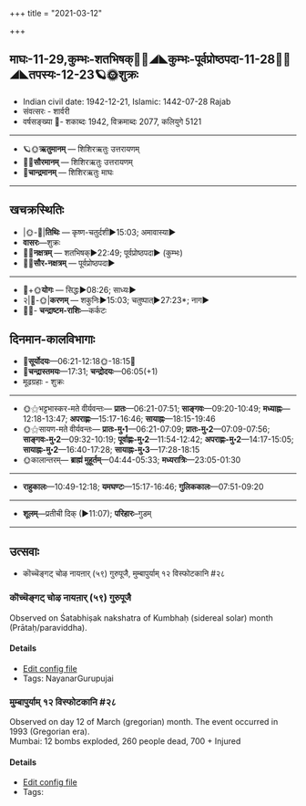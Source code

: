+++
title = "2021-03-12"

+++
## माघः-11-29,कुम्भः-शतभिषक्🌛🌌◢◣कुम्भः-पूर्वप्रोष्ठपदा-11-28🌌🌞◢◣तपस्यः-12-23🪐🌞शुक्रः
- Indian civil date: 1942-12-21, Islamic: 1442-07-28 Rajab
- संवत्सरः - शार्वरी
- वर्षसङ्ख्या 🌛- शकाब्दः 1942, विक्रमाब्दः 2077, कलियुगे 5121
___________________
- 🪐🌞**ऋतुमानम्** — शिशिरऋतुः उत्तरायणम्
- 🌌🌞**सौरमानम्** — शिशिरऋतुः उत्तरायणम्
- 🌛**चान्द्रमानम्** — शिशिरऋतुः माघः
___________________


## खचक्रस्थितिः
- |🌞-🌛|**तिथिः** — कृष्ण-चतुर्दशी►15:03; अमावास्या►  
- **वासरः**—शुक्रः  
- 🌌🌛**नक्षत्रम्** — शतभिषक्►22:49; पूर्वप्रोष्ठपदा► (कुम्भः)  
- 🌌🌞**सौर-नक्षत्रम्** — पूर्वप्रोष्ठपदा►  
___________________
- 🌛+🌞**योगः** — सिद्धः►08:26; साध्यः►  
- २|🌛-🌞|**करणम्** — शकुनिः►15:03; चतुष्पात्►27:23*; नाग►  
- 🌌🌛- **चन्द्राष्टम-राशिः**—कर्कटः  


## दिनमान-कालविभागाः
- 🌅**सूर्योदयः**—06:21-12:18🌞️-18:15🌇  
- 🌛**चन्द्रास्तमयः**—17:31; **चन्द्रोदयः**—06:05(+1)  
- मूढग्रहाः - शुक्रः
___________________
- 🌞⚝भट्टभास्कर-मते वीर्यवन्तः— **प्रातः**—06:21-07:51; **साङ्गवः**—09:20-10:49; **मध्याह्नः**—12:18-13:47; **अपराह्णः**—15:17-16:46; **सायाह्नः**—18:15-19:46  
- 🌞⚝सायण-मते वीर्यवन्तः— **प्रातः-मु॰1**—06:21-07:09; **प्रातः-मु॰2**—07:09-07:56; **साङ्गवः-मु॰2**—09:32-10:19; **पूर्वाह्णः-मु॰2**—11:54-12:42; **अपराह्णः-मु॰2**—14:17-15:05; **सायाह्नः-मु॰2**—16:40-17:28; **सायाह्नः-मु॰3**—17:28-18:15  
- 🌞कालान्तरम्— **ब्राह्मं मुहूर्तम्**—04:44-05:33; **मध्यरात्रिः**—23:05-01:30  
___________________
- **राहुकालः**—10:49-12:18; **यमघण्टः**—15:17-16:46; **गुलिककालः**—07:51-09:20  
___________________
- **शूलम्**—प्रतीची दिक् (►11:07); **परिहारः**–गुडम्  
___________________

## उत्सवाः
- कॊच्चॆङ्गट् चोऴ नायऩार् (५९) गुरुपूजै, मुम्बापुर्याम् १२ विस्फोटकानि #२८
### कॊच्चॆङ्गट् चोऴ नायऩार् (५९) गुरुपूजै

Observed on Śatabhiṣak nakshatra of Kumbhaḥ (sidereal solar) month (Prātaḥ/paraviddha). 

#### Details
- [Edit config file](https://github.com/jyotisham/adyatithi/tree/master/mahApuruSha/nAyanAr/sidereal_solar_month/nakshatra/11/24/kocceGgaT%20cOzha%20nAyan2Ar%20%2859%29%20gurupUjai.toml)
- Tags: NayanarGurupujai


### मुम्बापुर्याम् १२ विस्फोटकानि #२८

Observed on day 12 of March (gregorian) month. The event occurred in 1993 (Gregorian era).  
Mumbai: 12 bombs exploded, 260 people dead, 700 + Injured

#### Details
- [Edit config file](https://github.com/jyotisham/adyatithi/tree/master/mahApuruSha/xatra-later/gregorian/day/03/12/mumbApuryAm_12_visphoTakAni.toml)
- Tags: 


